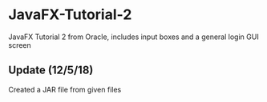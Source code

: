 # JavaFX-Tutorial-2
JavaFX Tutorial 2 from Oracle, includes input boxes and a general login GUI screen

## Update (12/5/18)
Created a JAR file from given files
